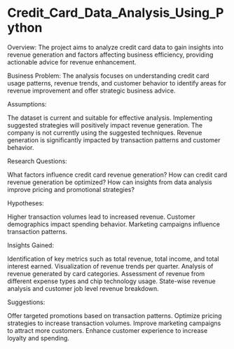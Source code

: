 # Credit_Card_Data_Analysis_Using_Python


Overview:
The project aims to analyze credit card data to gain insights into revenue generation and factors affecting business efficiency, providing actionable advice for revenue enhancement.

Business Problem:
The analysis focuses on understanding credit card usage patterns, revenue trends, and customer behavior to identify areas for revenue improvement and offer strategic business advice.

Assumptions:

The dataset is current and suitable for effective analysis.
Implementing suggested strategies will positively impact revenue generation.
The company is not currently using the suggested techniques.
Revenue generation is significantly impacted by transaction patterns and customer behavior.

Research Questions:

What factors influence credit card revenue generation?
How can credit card revenue generation be optimized?
How can insights from data analysis improve pricing and promotional strategies?

Hypotheses:

Higher transaction volumes lead to increased revenue.
Customer demographics impact spending behavior.
Marketing campaigns influence transaction patterns.

Insights Gained:

Identification of key metrics such as total revenue, total income, and total interest earned.
Visualization of revenue trends per quarter.
Analysis of revenue generated by card categories.
Assessment of revenue from different expense types and chip technology usage.
State-wise revenue analysis and customer job level revenue breakdown.

Suggestions:

Offer targeted promotions based on transaction patterns.
Optimize pricing strategies to increase transaction volumes.
Improve marketing campaigns to attract more customers.
Enhance customer experience to increase loyalty and spending.






